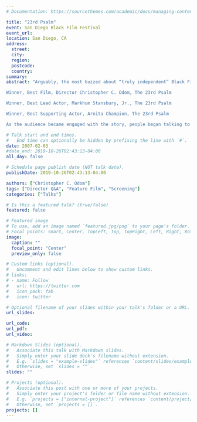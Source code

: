 ```yaml
---
# Documentation: https://sourcethemes.com/academic/docs/managing-content/

title: "23rd Psalm"
event: San Diego Black Film Festival
event_url:
location: San Diego, CA
address:
  street:
  city:
  region:
  postcode:
  country:
summary:
abstract: "Arguably, the most buzzed about “truly independent” Black Film of 2007, The 23rd Psalm, lived up to it’s hype at its first public screening by winning three awards, including the San Diego Black Film Festival’s highest honor, at its freshmen entrée into the festival circuit:

Winner, Best Film, Director Christopher C. Odom, The 23rd Psalm

Winner, Best Lead Actor, Markhum Stansbury, Jr., The 23rd Psalm

Winner, Best Supporting Actor, Arnita Champion, The 23rd Psalm

As the audience became engaged with the story, people began talking to the screen, “oh my God, she’s crazy”, “he’s a liar”. There were many teary eyes during the emotional scenes as well as deep guffaws during the humorous moments. One festival participant, Rick Bartlett of San Diego, even reported that The 23rd Psalm, “healed” his back problem while watching the movie."

# Talk start and end times.
#   End time can optionally be hidden by prefixing the line with `#`.
date: 2007-02-03
#date_end: 2019-10-26T02:43:13-04:00
all_day: false

# Schedule page publish date (NOT talk date).
publishDate: 2019-10-26T02:43:13-04:00

authors: ["Christopher C. Odom"]
tags: ["Director Q&A", "Feature Film", "Screening"]
categories: ["Talks"]

# Is this a featured talk? (true/false)
featured: false

# Featured image
# To use, add an image named `featured.jpg/png` to your page's folder.
# Focal points: Smart, Center, TopLeft, Top, TopRight, Left, Right, BottomLeft, Bottom, BottomRight.
image:
  caption: ""
  focal_point: "Center"
  preview_only: false

# Custom links (optional).
#   Uncomment and edit lines below to show custom links.
# links:
# - name: Follow
#   url: https://twitter.com
#   icon_pack: fab
#   icon: twitter

# Optional filename of your slides within your talk's folder or a URL.
url_slides:

url_code:
url_pdf:
url_video:

# Markdown Slides (optional).
#   Associate this talk with Markdown slides.
#   Simply enter your slide deck's filename without extension.
#   E.g. `slides = "example-slides"` references `content/slides/example-slides.md`.
#   Otherwise, set `slides = ""`.
slides: ""

# Projects (optional).
#   Associate this post with one or more of your projects.
#   Simply enter your project's folder or file name without extension.
#   E.g. `projects = ["internal-project"]` references `content/project/deep-learning/index.md`.
#   Otherwise, set `projects = []`.
projects: []
---
```

